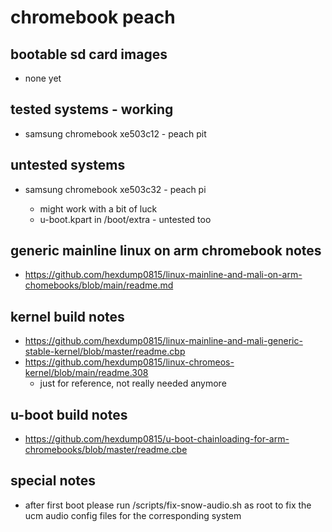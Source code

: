 # chromebook peach

## bootable sd card images

- none yet

## tested systems - working

- samsung chromebook xe503c12 - peach pit

## untested systems

- samsung chromebook xe503c32 - peach pi

  - might work with a bit of luck
  - u-boot.kpart in /boot/extra - untested too

## generic mainline linux on arm chromebook notes

- https://github.com/hexdump0815/linux-mainline-and-mali-on-arm-chomebooks/blob/main/readme.md

## kernel build notes

- https://github.com/hexdump0815/linux-mainline-and-mali-generic-stable-kernel/blob/master/readme.cbp
- https://github.com/hexdump0815/linux-chromeos-kernel/blob/main/readme.308
  - just for reference, not really needed anymore

## u-boot build notes

- https://github.com/hexdump0815/u-boot-chainloading-for-arm-chromebooks/blob/master/readme.cbe

## special notes

- after first boot please run /scripts/fix-snow-audio.sh as root to fix the ucm audio config files for the corresponding system
